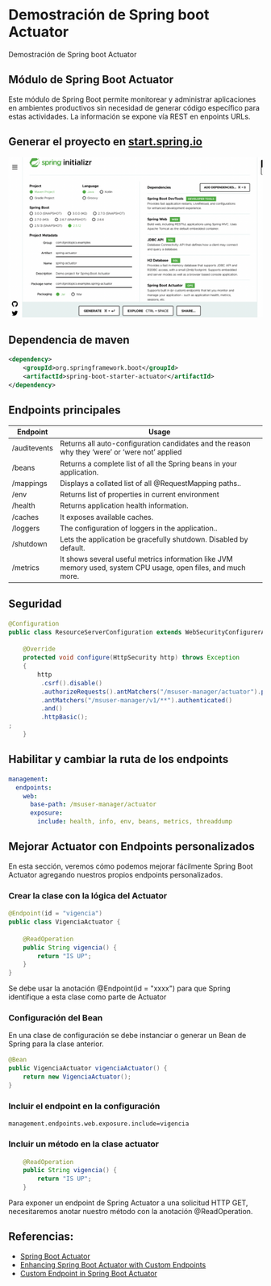 # Demostración de Spring boot Actuator

Demostración de Spring boot Actuator

## Módulo de Spring Boot Actuator

Este módulo de Spring Boot permite monitorear y administrar aplicaciones en ambientes productivos sin necesidad de generar código específico para estas actividades. La información se expone vía REST en enpoints URLs.

## Generar el proyecto en [start.spring.io](https://start.spring.io/)

![Alt](/images/start-spring-io.png "Title")

## Dependencia de maven

```xml
<dependency>
    <groupId>org.springframework.boot</groupId>
    <artifactId>spring-boot-starter-actuator</artifactId>
</dependency>
```

## Endpoints principales

| Endpoint | Usage |
| ----------- | ----------- |  
| /auditevents | Returns all auto-configuration candidates and the reason why they ‘were’ or ‘were not’ applied |
| /beans | Returns a complete list of all the Spring beans in your application. |
| /mappings | Displays a collated list of all @RequestMapping paths.. |
| /env | Returns list of properties in current environment |
| /health | Returns application health information. |
| /caches | It exposes available caches. |
| /loggers | The configuration of loggers in the application.. |
| /shutdown | Lets the application be gracefully shutdown. Disabled by default. |
| /metrics | It shows several useful metrics information like JVM memory used, system CPU usage, open files, and much more. |



## Seguridad


```java
@Configuration
public class ResourceServerConfiguration extends WebSecurityConfigurerAdapter {
	 
	@Override
    protected void configure(HttpSecurity http) throws Exception 
    {
        http
         .csrf().disable()
         .authorizeRequests().antMatchers("/msuser-manager/actuator").permitAll()
		 .antMatchers("/msuser-manager/v1/**").authenticated()
         .and()
         .httpBasic();
; 
    }

```

## Habilitar y cambiar la ruta de los endpoints

```yaml
management:
  endpoints:
    web:
      base-path: /msuser-manager/actuator
      exposure:
        include: health, info, env, beans, metrics, threaddump

```

## Mejorar Actuator con Endpoints personalizados

En esta sección, veremos cómo podemos mejorar fácilmente Spring Boot Actuator agregando nuestros propios endpoints personalizados.

### Crear la clase con la lógica del Actuator

```java
@Endpoint(id = "vigencia")
public class VigenciaActuator {
    
    @ReadOperation
    public String vigencia() {
        return "IS UP";
    }
}
```

Se debe usar la anotación @Endpoint(id = "xxxx") para que Spring identifique a esta clase como parte de Actuator

### Configuración del Bean

En una clase de configuración se debe instanciar o generar un Bean de Spring para la clase anterior.

```java
@Bean
public VigenciaActuator vigenciaActuator() {
    return new VigenciaActuator();
}
```

### Incluir el endpoint en la configuración

```
management.endpoints.web.exposure.include=vigencia
```

### Incluir un método en la clase actuator

```java
    @ReadOperation
    public String vigencia() {
        return "IS UP";
    }
```

Para exponer un endpoint de Spring Actuator a una solicitud HTTP GET, necesitaremos anotar nuestro método con la anotación @ReadOperation.


## Referencias:

- [Spring Boot Actuator](https://howtodoinjava.com/spring-boot/actuator-endpoints-example/)
- [Enhancing Spring Boot Actuator with Custom Endpoints](https://medium.com/@jamiekee94/enhancing-spring-boot-actuator-with-custom-endpoints-d6343fbaa1ca)
- [Custom Endpoint in Spring Boot Actuator](https://www.javadevjournal.com/spring-boot/spring-boot-actuator-custom-endpoint/)